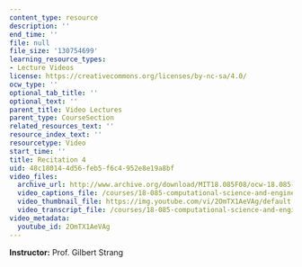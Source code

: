 ```yaml
---
content_type: resource
description: ''
end_time: ''
file: null
file_size: '130754699'
learning_resource_types:
- Lecture Videos
license: https://creativecommons.org/licenses/by-nc-sa/4.0/
ocw_type: ''
optional_tab_title: ''
optional_text: ''
parent_title: Video Lectures
parent_type: CourseSection
related_resources_text: ''
resource_index_text: ''
resourcetype: Video
start_time: ''
title: Recitation 4
uid: 48c18014-4d56-feb5-f6c4-952e8e19a8bf
video_files:
  archive_url: http://www.archive.org/download/MIT18.085F08/ocw-18.085-f08-rec04_300k.mp4
  video_captions_file: /courses/18-085-computational-science-and-engineering-i-fall-2008/1e8d7e44398f5616a284447c16de0088_2OmTX1AeVAg.vtt
  video_thumbnail_file: https://img.youtube.com/vi/2OmTX1AeVAg/default.jpg
  video_transcript_file: /courses/18-085-computational-science-and-engineering-i-fall-2008/31614fc4609b717720b9200a631de699_2OmTX1AeVAg.pdf
video_metadata:
  youtube_id: 2OmTX1AeVAg
---
```


**Instructor:** Prof. Gilbert Strang

